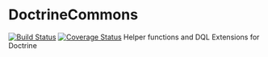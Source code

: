 # DoctrineCommons
[![Build Status](https://travis-ci.org/Stinger-Soft/DoctrineCommons.svg?branch=master)](https://travis-ci.org/Stinger-Soft/DoctrineCommons)
[![Coverage Status](https://coveralls.io/repos/github/Stinger-Soft/DoctrineCommons/badge.svg?branch=master)](https://coveralls.io/github/Stinger-Soft/DoctrineCommons?branch=master)
Helper functions and DQL Extensions for Doctrine

